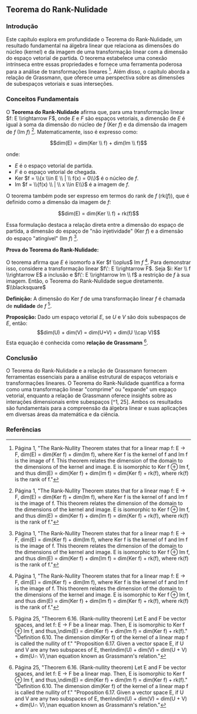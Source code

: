 ## Teorema do Rank-Nulidade
### Introdução
Este capítulo explora em profundidade o Teorema do Rank-Nulidade, um resultado fundamental na álgebra linear que relaciona as dimensões do núcleo (kernel) e da imagem de uma transformação linear com a dimensão do espaço vetorial de partida. O teorema estabelece uma conexão intrínseca entre essas propriedades e fornece uma ferramenta poderosa para a análise de transformações lineares [^1]. Além disso, o capítulo aborda a relação de Grassmann, que oferece uma perspectiva sobre as dimensões de subespaços vetoriais e suas interseções.

### Conceitos Fundamentais

O **Teorema do Rank-Nulidade** afirma que, para uma transformação linear $f: E \\rightarrow F$, onde $E$ e $F$ são espaços vetoriais, a dimensão de $E$ é igual à soma da dimensão do núcleo de $f$ (Ker $f$) e da dimensão da imagem de $f$ (Im $f$) [^1]. Matematicamente, isso é expresso como:

$$dim(E) = dim(Ker \\ f) + dim(Im \\ f)$$

onde:
- $E$ é o espaço vetorial de partida.
- $F$ é o espaço vetorial de chegada.
- Ker $f = \\{x \\in E \\ | \\ f(x) = 0\\}$ é o núcleo de $f$.
- Im $f = \\{f(x) \\ | \\ x \\in E\\}$ é a imagem de $f$.

O teorema também pode ser expresso em termos do rank de $f$ (rk($f$)), que é definido como a dimensão da imagem de $f$:

$$dim(E) = dim(Ker \\ f) + rk(f)$$

Essa formulação destaca a relação direta entre a dimensão do espaço de partida, a dimensão do espaço de "não injetividade" (Ker $f$) e a dimensão do espaço "atingível" (Im $f$) [^1].

**Prova do Teorema do Rank-Nulidade:**

O teorema afirma que $E$ é isomorfo a Ker $f \\oplus$ Im $f$ [^1]. Para demonstrar isso, considere a transformação linear $f\': E \\rightarrow F$. Seja $i: Ker \\ f \\rightarrow E$ a inclusão e $f\': E \\rightarrow Im \\ f$ a restrição de $f$ à sua imagem. Então, o Teorema do Rank-Nulidade segue diretamente. $\\blacksquare$

**Definição:** A dimensão do Ker $f$ de uma transformação linear $f$ é chamada de **nulidade** de $f$ [^25].

**Proposição:** Dado um espaço vetorial $E$, se $U$ e $V$ são dois subespaços de $E$, então:
$$dim(U) + dim(V) = dim(U+V) + dim(U \\cap V)$$
Esta equação é conhecida como **relação de Grassmann** [^25].

### Conclusão

O Teorema do Rank-Nulidade e a relação de Grassmann fornecem ferramentas essenciais para a análise estrutural de espaços vetoriais e transformações lineares. O Teorema do Rank-Nulidade quantifica a forma como uma transformação linear "comprime" ou "expande" um espaço vetorial, enquanto a relação de Grassmann oferece insights sobre as interações dimensionais entre subespaços [^1, 25]. Ambos os resultados são fundamentais para a compreensão da álgebra linear e suas aplicações em diversas áreas da matemática e da ciência.

### Referências
[^1]: Página 1, "The Rank-Nullity Theorem states that for a linear map f: E → F, dim(E) = dim(Ker f) + dim(Im f), where Ker f is the kernel of f and Im f is the image of f. This theorem relates the dimension of the domain to the dimensions of the kernel and image. E is isomorphic to Ker f ⊕ Im f, and thus dim(E) = dim(Ker f) + dim(Im f) = dim(Ker f) + rk(f), where rk(f) is the rank of f."
[^25]: Página 25, "Theorem 6.16. (Rank-nullity theorem) Let E and F be vector spaces, and let f: E → F be a linear map. Then, E is isomorphic to Ker f ⊕ Im f, and thus,\ndim(E) = dim(Ker f) + dim(Im f) = dim(Ker f) + rk(f)."
"Definition 6.10. The dimension dim(Ker f) of the kernel of a linear map f is called the nullity of f."
"Proposition 6.17. Given a vector space E, if U and V are any two subspaces of E, then\ndim(U) + dim(V) = dim(U + V) + dim(U∩ V),\nan equation known as Grassmann\'s relation."
<!-- END -->